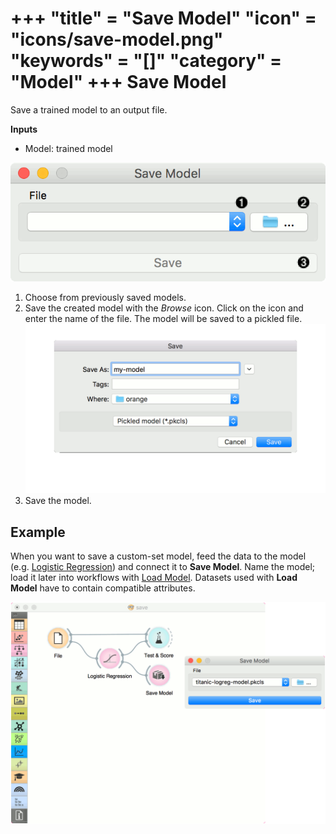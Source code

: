 +++
"title" = "Save Model"
"icon" = "icons/save-model.png"
"keywords" = "[]"
"category" = "Model"
+++
Save Model
==========

Save a trained model to an output file.

**Inputs**

- Model: trained model

![](/images/model/SaveModel-stamped.png)

1. Choose from previously saved models.
2. Save the created model with the *Browse* icon. Click on the icon and enter the name of the file. The model will be saved to a pickled file.
![](/images/model/SaveModel-save.png)
3. Save the model.

Example
-------

When you want to save a custom-set model, feed the data to the model (e.g. [Logistic Regression](/widget-catalog/model/logisticregression)) and connect it to **Save Model**. Name the model; load it later into workflows with [Load Model](/widget-catalog/model/loadmodel). Datasets used with **Load Model** have to contain compatible attributes.

![](/images/model/SaveModel-example.png)
